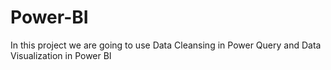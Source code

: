# Power-BI

In this project we are going to use Data Cleansing in Power Query and Data Visualization in Power BI

